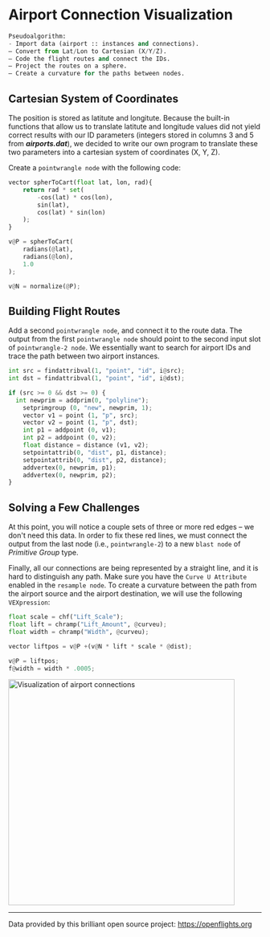 # Airport Connection Visualization

```python
Pseudoalgorithm:
- Import data (airport :: instances and connections).
– Convert from Lat/Lon to Cartesian (X/Y/Z).
– Code the flight routes and connect the IDs.
– Project the routes on a sphere.
– Create a curvature for the paths between nodes.
```

## Cartesian System of Coordinates
The position is stored as latitute and longitute. Because the built-in functions that allow us to translate latitute and longitude values did not yield correct results with our ID parameters (integers stored in columns 3 and 5 from <b><i>airports.dat</i></b>), we decided to write our own program to translate these two parameters into a cartesian system of coordinates (X, Y, Z).

Create a `pointwrangle node` with the following code:

```python
vector spherToCart(float lat, lon, rad){
	return rad * set(
		-cos(lat) * cos(lon),
		sin(lat),
		cos(lat) * sin(lon)
	);
}

v@P = spherToCart(
	radians(@lat),
	radians(@lon),
	1.0
);

v@N = normalize(@P);
```

## Building Flight Routes
Add a second `pointwrangle node`, and connect it to the route data. The output from the first `pointwrangle node` should point to the second input slot of `pointwrangle-2 node`. We essentially want to search for airport IDs and trace the path between two airport instances.

```python
int src = findattribval(1, "point", "id", i@src);
int dst = findattribval(1, "point", "id", i@dst);

if (src >= 0 && dst >= 0) {
  int newprim = addprim(0, "polyline");
	setprimgroup (0, "new", newprim, 1);
	vector v1 = point (1, "p", src);
	vector v2 = point (1, "p", dst);
	int p1 = addpoint (0, v1);
	int p2 = addpoint (0, v2);
	float distance = distance (v1, v2);
	setpointattrib(0, "dist", p1, distance);
	setpointattrib(0, "dist", p2, distance);
	addvertex(0, newprim, p1);
	addvertex(0, newprim, p2);
}
```

## Solving a Few Challenges
At this point, you will notice a couple sets of three or more red edges – we don't need this data. In order to fix these red lines, we must connect the output from the last node (i.e., `pointwrangle-2`) to a new `blast node` of <i>Primitive Group</i> type.

Finally, all our connections are being represented by a straight line, and it is hard to distinguish any path. Make sure you have the `Curve U Attribute` enabled in the `resample node`. To create a curvature between the path from the airport source and the airport destination, we will use the following `VEXpression`: 

```python
float scale = chf("Lift_Scale");
float lift = chramp("Lift_Amount", @curveu);
float width = chramp("Width", @curveu);

vector liftpos = v@P +(v@N * lift * scale * @dist);

v@P = liftpos;
f@width = width * .0005;
```

<img src="https://user-images.githubusercontent.com/83437383/173165419-5e55535c-9eaf-482a-b175-bb1865cfbffe.jpg" alt="Visualization of airport connections" width="450"/>

---

Data provided by this brilliant open source project: https://openflights.org
